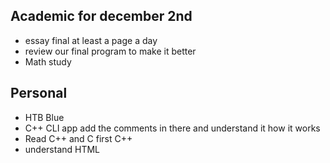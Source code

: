 ## Academic for december 2nd 
- essay final at least a page a day 
- review our final program to make it better 
- Math study

## Personal 
- HTB Blue 
- C++ CLI app add the comments in there and understand it how it works 
- Read C++ and C first C++
- understand HTML